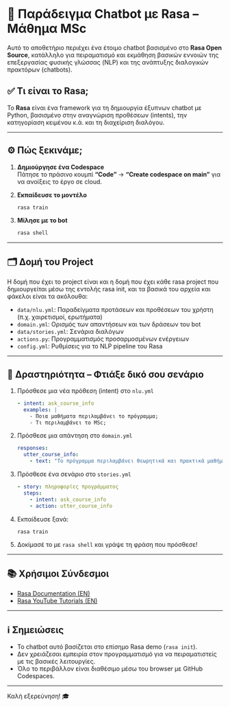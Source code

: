 # 🤖 Παράδειγμα Chatbot με Rasa – Μάθημα MSc

Αυτό το αποθετήριο περιέχει ένα έτοιμο chatbot βασισμένο στο **Rasa Open Source**, κατάλληλο για πειραματισμό και εκμάθηση βασικών εννοιών της επεξεργασίας φυσικής γλώσσας (NLP) και της ανάπτυξης διαλογικών πρακτόρων (chatbots).

## ✅ Τι είναι το Rasa;

Το **Rasa** είναι ένα framework για τη δημιουργία έξυπνων chatbot με Python, βασισμένο στην αναγνώριση προθέσεων (intents), την κατηγορίαση κειμένου κ.ά. και τη διαχείριση διαλόγου.

---

## ⚙️ Πώς ξεκινάμε;

1. **Δημιούργησε ένα Codespace**  
   Πάτησε το πράσινο κουμπί **“Code”** → **“Create codespace on main”** για να ανοίξεις το έργο σε cloud.

2. **Εκπαίδευσε το μοντέλο**
   ```bash
   rasa train
   ```

3. **Μίλησε με το bot**
   ```bash
   rasa shell
   ```

---

## 🗂️ Δομή του Project

Η δομή που έχει το project είναι και η δομή που έχει κάθε rasa project που δημιουργείται μέσω της εντολής rasa init, και τα βασικά του αρχεία και φάκελοι είναι τα ακόλουθα:

- `data/nlu.yml`: Παραδείγματα προτάσεων και προθέσεων του χρήστη (π.χ. χαιρετισμοί, ερωτήματα)
- `domain.yml`: Ορισμός των απαντήσεων και των δράσεων του bot
- `data/stories.yml`: Σενάρια διαλόγων
- `actions.py`: Προγραμματισμός προσαρμοσμένων ενέργειων
- `config.yml`: Ρυθμίσεις για το NLP pipeline του Rasa

---

## 🧚 Δραστηριότητα – Φτιάξε δικό σου σενάριο

1. Πρόσθεσε μια νέα πρόθεση (intent) στο `nlu.yml`  
   ```yaml
   - intent: ask_course_info
     examples: |
       - Ποια μαθήματα περιλαμβάνει το πρόγραμμα;
       - Τι περιλαμβάνει το MSc;
   ```

2. Πρόσθεσε μια απάντηση στο `domain.yml`  
   ```yaml
   responses:
     utter_course_info:
       - text: "Το πρόγραμμα περιλαμβάνει θεωρητικά και πρακτικά μαθήματα πάνω στην Τεχνητή Νοημοσύνη."
   ```

3. Πρόσθεσε ένα σενάριο στο `stories.yml`  
   ```yaml
   - story: πληροφορίες προγράμματος
     steps:
       - intent: ask_course_info
       - action: utter_course_info
   ```

4. Εκπαίδευσε ξανά:
   ```bash
   rasa train
   ```

5. Δοκίμασέ το με `rasa shell` και γράψε τη φράση που πρόσθεσε!

---

## 📚 Χρήσιμοι Σύνδεσμοι

- [Rasa Documentation (EN)](https://legacy-docs-oss.rasa.com/docs/rasa/)
- [Rasa YouTube Tutorials (EN)](https://www.youtube.com/watch?v=Ap62n_YAVZ8&list=PL75e0qA87dlEjGAc9j9v3a5h1mxI2Z9fi)

---

## ℹ️ Σημειώσεις

- Το chatbot αυτό βασίζεται στο επίσημο Rasa demo (`rasa init`).
- Δεν χρειάζεσαι εμπειρία στον προγραμματισμό για να πειραματιστείς με τις βασικές λειτουργίες.
- Όλο το περιβάλλον είναι διαθέσιμο μέσω του browser με GitHub Codespaces.

---

Καλή εξερεύνηση! 🎓